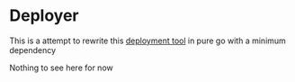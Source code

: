# Deployer

This is a attempt to rewrite this [deployment tool](https://deployer.org/) in pure go with a minimum dependency

Nothing to see here for now
